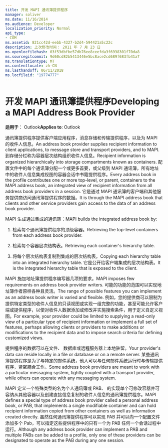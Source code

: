 ```yaml
---
title: 开发 MAPI 通讯簿提供程序
manager: soliver
ms.date: 11/16/2014
ms.audience: Developer
localization_priority: Normal
api_type:
- COM
ms.assetid: 821cc42d-eebb-4327-b2d4-594421a5c22c
description: 上次修改时间： 2011 年 7 月 23 日
ms.openlocfilehash: 03f53dbfbe57db76ee8ceefda3f6938301f70da8
ms.sourcegitcommit: 9d60cd82b5413446e5bc8ace2cd689f683fb41a7
ms.translationtype: MT
ms.contentlocale: zh-CN
ms.lasthandoff: 06/11/2018
ms.locfileid: "19774777"
---
```

# <a name="developing-a-mapi-address-book-provider"></a><span data-ttu-id="1b82a-103">开发 MAPI 通讯簿提供程序</span><span class="sxs-lookup"><span data-stu-id="1b82a-103">Developing a MAPI Address Book Provider</span></span>

  
  
<span data-ttu-id="1b82a-104">**适用于**： Outlook</span><span class="sxs-lookup"><span data-stu-id="1b82a-104">**Applies to**: Outlook</span></span> 
  
<span data-ttu-id="1b82a-105">通讯簿提供程序提供客户端应用程序，消息存储和传输提供程序，以及为 MAPI 的收件人信息。</span><span class="sxs-lookup"><span data-stu-id="1b82a-105">An address book provider supplies recipient information to client applications, to message store and transport providers, and to MAPI.</span></span> <span data-ttu-id="1b82a-106">到存储分栏称为容器层次结构组织收件人信息。</span><span class="sxs-lookup"><span data-stu-id="1b82a-106">Recipient information is organized hierarchically into storage compartments known as containers.</span></span> <span data-ttu-id="1b82a-107">配置文件中的每个通讯簿分配一个或更多首要，或父级到 MAPI 通讯簿，所有地址中的收件人信息集成视图的容器会话中书籍提供程序。</span><span class="sxs-lookup"><span data-stu-id="1b82a-107">Every address book in the profile contributes one or more top-level, or parent, containers to the MAPI address book, an integrated view of recipient information from all address book providers in a session.</span></span> <span data-ttu-id="1b82a-108">它是通过 MAPI 通讯簿的客户端和其他服务提供商访问通讯簿提供程序的数据。</span><span class="sxs-lookup"><span data-stu-id="1b82a-108">It is through the MAPI address book that clients and other service providers gain access to the data of an address book provider.</span></span>
  
<span data-ttu-id="1b82a-109">MAPI 生成通过集成的通讯簿：</span><span class="sxs-lookup"><span data-stu-id="1b82a-109">MAPI builds the integrated address book by:</span></span>
  
1. <span data-ttu-id="1b82a-110">检索每个通讯簿提供程序的顶级容器。</span><span class="sxs-lookup"><span data-stu-id="1b82a-110">Retrieving the top-level containers from each address book provider.</span></span>
    
2. <span data-ttu-id="1b82a-111">检索每个容器层次结构表。</span><span class="sxs-lookup"><span data-stu-id="1b82a-111">Retrieving each container's hierarchy table.</span></span> 
    
3. <span data-ttu-id="1b82a-112">将每个层次结构表复制到集成的层次结构表。</span><span class="sxs-lookup"><span data-stu-id="1b82a-112">Copying each hierarchy table into an integrated hierarchy table.</span></span> <span data-ttu-id="1b82a-113">它是公开给客户端集成的层次结构表。</span><span class="sxs-lookup"><span data-stu-id="1b82a-113">It is the integrated hierarchy table that is exposed to the client.</span></span> 
    
<span data-ttu-id="1b82a-114">MAPI 施加地址簿提供程序编写器几项的要求。</span><span class="sxs-lookup"><span data-stu-id="1b82a-114">MAPI imposes few requirements on address book provider writers.</span></span> <span data-ttu-id="1b82a-115">可能的功能的范围可以实现地址簿作者原样各种且灵活。</span><span class="sxs-lookup"><span data-stu-id="1b82a-115">The range of possible features you can implement as an address book writer is varied and flexible.</span></span> <span data-ttu-id="1b82a-116">例如，您的提供商可以限制为提供特定类型的收件人信息的只读视图或实现一组完整的功能，甚至可能允许客户端或提供程序，以使对收件人数据添加或修改并实施搜索条件，用于定义自定义视图。</span><span class="sxs-lookup"><span data-stu-id="1b82a-116">For example, your provider could be limited to supplying a read-only view of a particular type of recipient information or implement a full set of features, perhaps allowing clients or providers to make additions or modifications to the recipient data and to impose search criteria for defining customized views.</span></span> 
  
<span data-ttu-id="1b82a-117">提供程序的数据可以在文件、 数据库或远程服务器上本地驻留。</span><span class="sxs-lookup"><span data-stu-id="1b82a-117">Your provider's data can reside locally in a file or database or on a remote server.</span></span> <span data-ttu-id="1b82a-118">某些通讯簿提供程序是为了与特定的邮件系统，他人可以与任何邮件系统运行时与传输提供程序，紧密耦合工作。</span><span class="sxs-lookup"><span data-stu-id="1b82a-118">Some address book providers are meant to work with a particular messaging system, tightly coupled with a transport provider, while others can operate with any messaging system.</span></span>
  
<span data-ttu-id="1b82a-119">MAPI 定义一个特殊类型的名为个人通讯簿或 PAB、 的实现单个可修改容器并可容纳从其他容器以及创建直接信息复制的收件人信息的通讯簿提供程序。</span><span class="sxs-lookup"><span data-stu-id="1b82a-119">MAPI defines a special type of address book provider called a personal address book, or PAB, that implements a single modifiable container and can hold recipient information copied from other containers as well as information created directly.</span></span> <span data-ttu-id="1b82a-120">虽然任何通讯簿提供程序可以实现 PAB 并可以向一个配置文件添加多个 Pab，可以指定这些提供程序中的只有一个为 PAB 任何一个会话过程中运行。</span><span class="sxs-lookup"><span data-stu-id="1b82a-120">Although any address book provider can implement a PAB and multiple PABs can be added to a profile, only one of these providers can be designated to operate as the PAB during any one session.</span></span> 
  

